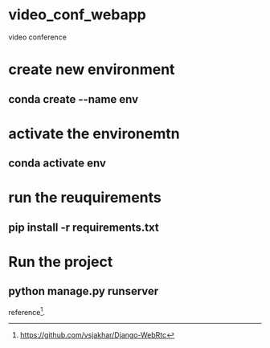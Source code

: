 # video_conf_webapp
video conference 

# create new environment 
## conda create --name env

# activate the environemtn 
## conda activate env

# run the reuquirements 
## pip install -r requirements.txt

# Run the project 
## python manage.py runserver














reference[^1].
[^1]: https://github.com/vsjakhar/Django-WebRtc
